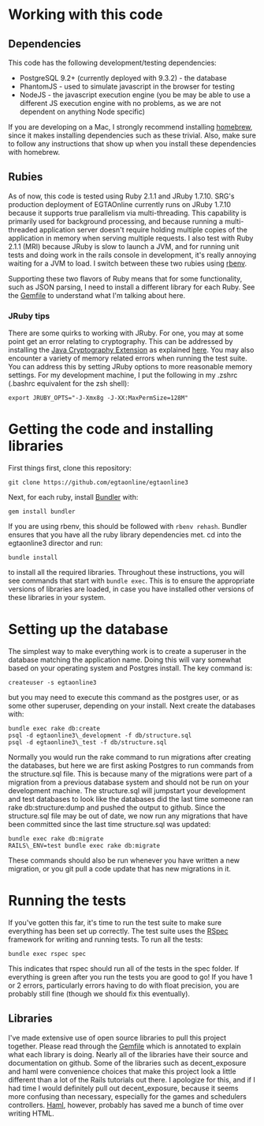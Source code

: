 # Working with this code
## Dependencies
This code has the following development/testing dependencies:
* PostgreSQL 9.2+ (currently deployed with 9.3.2) - the database
* PhantomJS - used to simulate javascript in the browser for testing
* NodeJS - the javascript execution engine (you be may be able to use a different JS execution engine with no problems, as we are not dependent on anything Node specific)

If you are developing on a Mac, I strongly recommend installing [homebrew](http://brew.sh/), since it makes installing dependencies such as these trivial.  Also, make sure to follow any instructions that show up when you install these dependencies with homebrew.

## Rubies
As of now, this code is tested using Ruby 2.1.1 and JRuby 1.7.10.  SRG's production deployment of EGTAOnline currently runs on JRuby 1.7.10 because it supports true parallelism via multi-threading.  This capability is primarily used for background processing, and because running a multi-threaded application server doesn't require holding multiple copies of the application in memory when serving multiple requests.  I also test with Ruby 2.1.1 (MRI) because JRuby is slow to launch a JVM, and for running unit tests and doing work in the rails console in development, it's really annoying waiting for a JVM to load.  I switch between these two rubies using [rbenv](https://github.com/sstephenson/rbenv).

Supporting these two flavors of Ruby means that for some functionality, such as JSON parsing, I need to install a different library for each Ruby.  See the [Gemfile](https://github.com/bcassell/egtaonline3/blob/master/Gemfile) to understand what I'm talking about here.

### JRuby tips
There are some quirks to working with JRuby.  For one, you may at some point get an error relating to cryptography.  This can be addressed by installing the [Java Cryptography Extension](http://www.oracle.com/technetwork/java/javase/downloads/jce-7-download-432124.html) as explained [here](http://suhothayan.blogspot.com/2012/05/how-to-install-java-cryptography.html).  You may also encounter a variety of memory related errors when running the test suite.  You can address this by setting JRuby options to more reasonable memory settings.  For my development machine, I put the following in my .zshrc (.bashrc equivalent for the zsh shell):

```
export JRUBY_OPTS="-J-Xmx8g -J-XX:MaxPermSize=128M"
```

# Getting the code and installing libraries
First things first, clone this repository:

```
git clone https://github.com/egtaonline/egtaonline3
```

Next, for each ruby, install [Bundler](http://bundler.io) with:

```
gem install bundler
```

If you are using rbenv, this should be followed with `rbenv rehash`.  Bundler ensures that you have all the ruby library dependencies met.  cd into the egtaonline3 director and run:

```
bundle install
```

to install all the required libraries.  Throughout these instructions, you will see commands that start with `bundle exec`.  This is to ensure the appropriate versions of libraries are loaded, in case you have installed other versions of these libraries in your system.

# Setting up the database
The simplest way to make everything work is to create a superuser in the database matching the application name.  Doing this will vary somewhat based on your operating system and Postgres install.  The key command is:

```
createuser -s egtaonline3
```

but you may need to execute this command as the postgres user, or as some other superuser, depending on your install.  Next create the databases with:

```
bundle exec rake db:create
psql -d egtaonline3\_development -f db/structure.sql
psql -d egtaonline3\_test -f db/structure.sql
```

Normally you would run the rake command to run migrations after creating the databases, but here we are first asking Postgres to run commands from the structure.sql file.  This is because many of the migrations were part of a migration from a previous database system and should not be run on your development machine.  The structure.sql will jumpstart your development and test databases to look like the databases did the last time someone ran rake db:structure:dump and pushed the output to github.  Since the structure.sql file may be out of date, we now run any migrations that have been committed since the last time structure.sql was updated:

```
bundle exec rake db:migrate
RAILS\_ENV=test bundle exec rake db:migrate
```

These commands should also be run whenever you have written a new migration, or you git pull a code update that has new migrations in it.

# Running the tests
If you've gotten this far, it's time to run the test suite to make sure everything has been set up correctly.  The test suite uses the [RSpec](http://rspec.info/) framework for writing and running tests.  To run all the tests:

```
bundle exec rspec spec
```

This indicates that rspec should run all of the tests in the spec folder.  If everything is green after you run the tests you are good to go!  If you have 1 or 2 errors, particularly errors having to do with float precision, you are probably still fine (though we should fix this eventually).

## Libraries
I've made extensive use of open source libraries to pull this project together.  Please read through the [Gemfile](https://github.com/bcassell/egtaonline3/blob/master/Gemfile) which is annotated to explain what each library is doing.  Nearly all of the libraries have their source and documentation on github.  Some of the libraries such as decent\_exposure and haml were convenience choices that make this project look a little different than a lot of the Rails tutorials out there.  I apologize for this, and if I had time I would definitely pull out decent_exposure, because it seems more confusing than necessary, especially for the games and schedulers controllers.  [Haml](http://haml.info/), however, probably has saved me a bunch of time over writing HTML.
